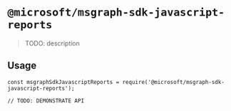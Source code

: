 # `@microsoft/msgraph-sdk-javascript-reports`

> TODO: description

## Usage

```
const msgraphSdkJavascriptReports = require('@microsoft/msgraph-sdk-javascript-reports');

// TODO: DEMONSTRATE API
```
